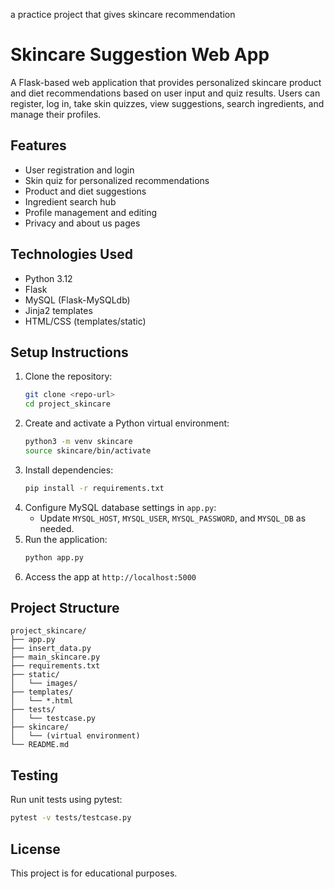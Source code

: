 a practice project that gives skincare recommendation

# Skincare Suggestion Web App

A Flask-based web application that provides personalized skincare product and diet recommendations based on user input and quiz results. Users can register, log in, take skin quizzes, view suggestions, search ingredients, and manage their profiles.

## Features
- User registration and login
- Skin quiz for personalized recommendations
- Product and diet suggestions
- Ingredient search hub
- Profile management and editing
- Privacy and about us pages

## Technologies Used
- Python 3.12
- Flask
- MySQL (Flask-MySQLdb)
- Jinja2 templates
- HTML/CSS (templates/static)

## Setup Instructions
1. Clone the repository:
	```bash
	git clone <repo-url>
	cd project_skincare
	```
2. Create and activate a Python virtual environment:
	```bash
	python3 -m venv skincare
	source skincare/bin/activate
	```
3. Install dependencies:
	```bash
	pip install -r requirements.txt
	```
4. Configure MySQL database settings in `app.py`:
	- Update `MYSQL_HOST`, `MYSQL_USER`, `MYSQL_PASSWORD`, and `MYSQL_DB` as needed.
5. Run the application:
	```bash
	python app.py
	```
6. Access the app at `http://localhost:5000`

## Project Structure
```
project_skincare/
├── app.py
├── insert_data.py
├── main_skincare.py
├── requirements.txt
├── static/
│   └── images/
├── templates/
│   └── *.html
├── tests/
│   └── testcase.py
├── skincare/
│   └── (virtual environment)
└── README.md
```

## Testing
Run unit tests using pytest:
```bash
pytest -v tests/testcase.py
```

## License
This project is for educational purposes.
